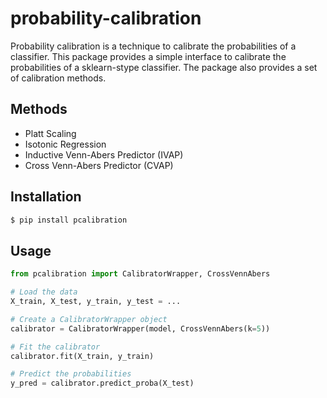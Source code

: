 # probability-calibration

Probability calibration is a technique to calibrate the probabilities of a classifier. This package provides a simple interface to calibrate the probabilities of a sklearn-stype classifier. The package also provides a set of calibration methods.

## Methods

- Platt Scaling
- Isotonic Regression
- Inductive Venn-Abers Predictor (IVAP)
- Cross Venn-Abers Predictor (CVAP)

## Installation

```zsh
$ pip install pcalibration
```

## Usage

```python
from pcalibration import CalibratorWrapper, CrossVennAbers

# Load the data
X_train, X_test, y_train, y_test = ...

# Create a CalibratorWrapper object
calibrator = CalibratorWrapper(model, CrossVennAbers(k=5))

# Fit the calibrator
calibrator.fit(X_train, y_train)

# Predict the probabilities
y_pred = calibrator.predict_proba(X_test)
```
